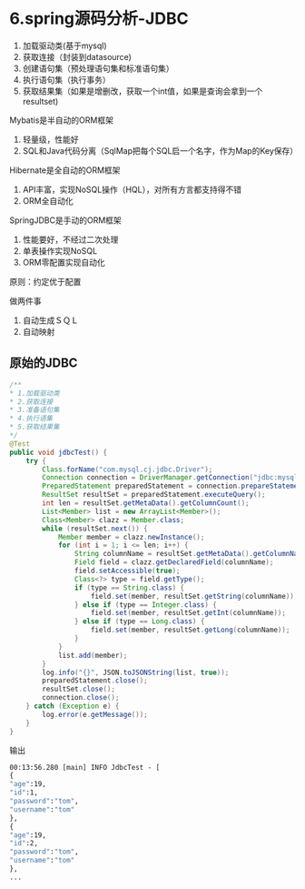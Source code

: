 # 6.spring源码分析-JDBC

1. 加载驱动类(基于mysql)
2. 获取连接（封装到datasource)
3. 创建语句集（预处理语句集和标准语句集）
4. 执行语句集（执行事务）
5. 获取结果集（如果是增删改，获取一个int值，如果是查询会拿到一个resultset)

Mybatis是半自动的ORM框架

1. 轻量级，性能好
2. SQL和Java代码分离（SqlMap把每个SQL启一个名字，作为Map的Key保存）

Hibernate是全自动的ORM框架

1. API丰富，实现NoSQL操作（HQL），对所有方言都支持得不错
2. ORM全自动化

SpringJDBC是手动的ORM框架

1. 性能要好，不经过二次处理
2. 单表操作实现NoSQL
3. ORM零配置实现自动化

原则：约定优于配置

做两件事

1. 自动生成ＳＱＬ
2. 自动映射

## 原始的JDBC

```java
/**
* 1.加载驱动类
* 2.获取连接
* 3.准备语句集
* 4.执行语集
* 5.获取结果集
*/
@Test
public void jdbcTest() {
    try {
        Class.forName("com.mysql.cj.jdbc.Driver");
        Connection connection = DriverManager.getConnection("jdbc:mysql://${ip}:${port}/${db_name}", "${username}", "${pwd}");
        PreparedStatement preparedStatement = connection.prepareStatement("select * from ${table_name}");
        ResultSet resultSet = preparedStatement.executeQuery();
        int len = resultSet.getMetaData().getColumnCount();
        List<Member> list = new ArrayList<Member>();
        Class<Member> clazz = Member.class;
        while (resultSet.next()) {
            Member member = clazz.newInstance();
            for (int i = 1; i <= len; i++) {
                String columnName = resultSet.getMetaData().getColumnName(i);
                Field field = clazz.getDeclaredField(columnName);
                field.setAccessible(true);
                Class<?> type = field.getType();
                if (type == String.class) {
                    field.set(member, resultSet.getString(columnName));
                } else if (type == Integer.class) {
                    field.set(member, resultSet.getInt(columnName));
                } else if (type == Long.class) {
                    field.set(member, resultSet.getLong(columnName));
                }
            }
            list.add(member);
        }
        log.info("{}", JSON.toJSONString(list, true));
        preparedStatement.close();
        resultSet.close();
        connection.close();
    } catch (Exception e) {
        log.error(e.getMessage());
    }
}
```

输出

```cmd
00:13:56.280 [main] INFO JdbcTest - [
{
"age":19,
"id":1,
"password":"tom",
"username":"tom"
},
{
"age":19,
"id":2,
"password":"tom",
"username":"tom"
},
...
```

